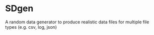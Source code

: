 # SDgen
A random data generator to produce realistic data files for multiple file types (e.g. csv, log, json)
